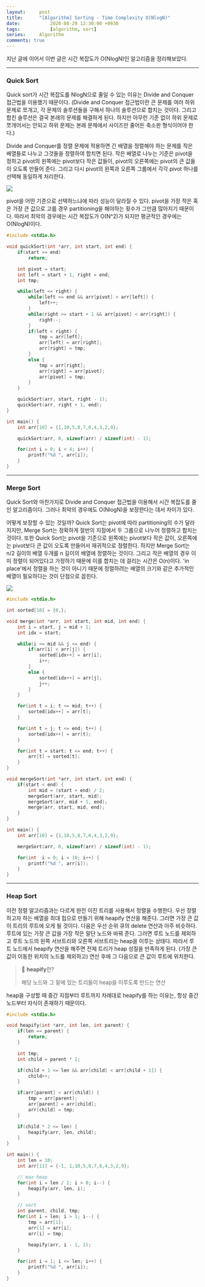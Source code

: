 ```yaml
---
layout:		post
title:		"[Algorithm] Sorting - Time Complexity O(NlogN)"
date:			2020-08-29 12:30:00 +0930
tags:			[algorithm, sort]
series: 	Algorithm
comments: true
---
```


지난 글에 이어서 이번 글은 시간 복잡도가 O(NlogN)인 알고리즘을 정리해보았다.

---

### Quick Sort
Quick sort가 시간 복잡도를 NlogN으로 줄일 수 있는 이유는 Divide and Conquer 접근법을 이용했기 때문이다. (Divide and Conquer 접근법이란 큰 문제를 여러 하위 문제로 쪼개고, 각 문제의 솔루션들을 구해서 하나의 솔루션으로 합치는 것이다. 그리고 합친 솔루션은 결국 본래의 문제를 해결하게 된다. 하지만 아무런 기준 없이 하위 문제로 쪼개어서는 안되고 하위 문제는 본래 문제에서 사이즈만 줄어든 축소판 형식이어야 한다.)

Divide and Conquer를 정렬 문제에 적용하면 긴 배열을 정렬해야 하는 문제를 작은 배열들로 나누고 그것들을 정렬하여 합치면 된다. 작은 배열로 나누는 기준은 pivot을 정하고 pivot의 왼쪽에는 pivot보다 작은 값들이, pivot의 오른쪽에는 pivot의 큰 값들이 오도록 만들어 준다. 그리고 다시 pivot의 왼쪽과 오른쪽 그룹에서 각각 pivot 하나를 선택해 동일하게 처리한다.

![](https://images.velog.io/images/chowisely/post/a167ba3a-4615-4719-9e77-1d7d7a893418/image.png)

pivot을 어떤 기준으로 선택하느냐에 따라 성능이 달라질 수 있다. pivot을 가장 작은 혹은 가장 큰 값으로 고를 경우 partitioning을 해야하는 횟수가 그만큼 많아지기 때문이다. 따라서 최악의 경우에는 시간 복잡도가 O(N^2)가 되지만 평균적인 경우에는 O(NlogN)이다.

```c
#include <stdio.h>

void quickSort(int *arr, int start, int end) {
	if(start >= end)
		return;

	int pivot = start;
	int left = start + 1, right = end;
	int tmp;

	while(left <= right) {
		while(left <= end && arr[pivot] > arr[left]) {
			left++;
		}
		while(right >= start + 1 && arr[pivot] < arr[right]) {
			right--;
		}
		if(left < right) {
			tmp = arr[left];
			arr[left] = arr[right];
			arr[right] = tmp;
		}
		else {
			tmp = arr[right];
			arr[right] = arr[pivot];
			arr[pivot] = tmp;
		}
	}

	quickSort(arr, start, right - 1);
	quickSort(arr, right + 1, end);
}

int main() {
	int arr[10] = {1,10,5,8,7,6,4,3,2,9};

	quickSort(arr, 0, sizeof(arr) / sizeof(int) - 1);

	for(int i = 0; i < 4; i++) {
		printf("%d ", arr[i]);
	}
}
```

---

### Merge Sort
Quick Sort와 마찬가지로 Divide and Conquer 접근법을 이용해서 시간 복잡도를 줄인 알고리즘이다. 그러나 최악의 경우에도 O(NlogN)을 보장한다는 데서 차이가 있다.

어떻게 보장할 수 있는 것일까? Quick Sort는 pivot에 따라 partitioning의 수가 달라지지만, Merge Sort는 정확하게 절반의 지점에서 두 그룹으로 나누어 정렬하고 합치는 것이다. 또한 Quick Sort는 pivot을 기준으로 왼쪽에는 pivot보다 작은 값이, 오른쪽에는 pivot보다 큰 값이 오도록 만들어서 재귀적으로 정렬한다. 하지만 Merge Sort는 n/2 길이의 배열 두개를 n 길이의 배열에 정렬하는 것이다. 그리고 작은 배열의 경우 이미 정렬이 되어있다고 가정하기 때문에 이를 합치는 데 걸리는 시간은 O(n)이다. 'in place'에서 정렬을 하는 것이 아니기 때문에 정렬하려는 배열의 크기와 같은 추가적인 배열이 필요하다는 것이 단점으로 꼽힌다.

![](https://images.velog.io/images/chowisely/post/253f4703-ca5f-44fd-9f42-0a56185ebad3/image.png)

```c
#include <stdio.h>

int sorted[10] = {0,};

void merge(int *arr, int start, int mid, int end) {
	int i = start, j = mid + 1;
	int idx = start;

	while(i <= mid && j <= end) {
		if(arr[i] < arr[j]) {
			sorted[idx++] = arr[i];
			i++;
		}
		else {
			sorted[idx++] = arr[j];
			j++;
		}
	}

	for(int t = i; t <= mid; t++) {
		sorted[idx++] = arr[t];
	}

	for(int t = j; t <= end; t++) {
		sorted[idx++] = arr[t];
	}

	for(int t = start; t <= end; t++) {
		arr[t] = sorted[t];
	}
}

void mergeSort(int *arr, int start, int end) {
	if(start < end) {
		int mid = (start + end) / 2;
		mergeSort(arr, start, mid);
		mergeSort(arr, mid + 1, end);
		merge(arr, start, mid, end);
	}
}

int main() {
	int arr[10] = {1,10,5,8,7,6,4,3,2,9};

	mergeSort(arr, 0, sizeof(arr) / sizeof(int) - 1);

	for(int  i = 0; i < 10; i++) {
		printf("%d ", arr[i]);
	}
}
```

---

### Heap Sort
이전 정렬 알고리즘과는 다르게 완전 이진 트리를 사용해서 정렬을 수행한다. 우선 정렬하고자 하는 배열을 최대 힙으로 만들기 위해 heapify 연산을 해준다. 그러면 가장 큰 값이 트리의 루트에 오게 될 것이다. 다음은 우선 순위 큐의 delete 연산과 아주 비슷하다. 루트에 있는 가장 큰 값을 가장 작은 말단 노드와 바꿔 준다. 그러면 루트 노드를 제외하고 루트 노드의 왼쪽 서브트리와 오른쪽 서브트리는 heap을 이루는 상태다. 따라서 루트 노드에서 heapify 연산을 해주면 전체 트리가 heap 성질을 만족하게 된다. (가장 큰 값이 이동한 위치의 노드를 제외하고) 연산 후에 그 다음으로 큰 값이 루트에 위치한다.



> 🔎 **heapify**란?
>
> 해당 노드와 그 밑에 있는 트리들이 heap을 이루도록 만드는 연산



heap을 구성할 때 중간 지점부터 루트까지 차례대로 heapify를 하는 이유는, 항상 중간 노드부터 자식이 존재하기 때문이다.

```c
#include <stdio.h>

void heapify(int *arr, int len, int parent) {
	if(len == parent) {
		return;
	}

	int tmp;
	int child = parent * 2;

	if(child + 1 <= len && arr[child] < arr[child + 1]) {
		child++;
	}

	if(arr[parent] < arr[child]) {
		tmp = arr[parent];
		arr[parent] = arr[child];
		arr[child] = tmp;
	}

	if(child * 2 <= len) {
		heapify(arr, len, child);
	}
}

int main() {
	int len = 10;
	int arr[11] = {-1, 1,10,5,8,7,6,4,3,2,9};

	// max heap
	for(int i = len / 2; i > 0; i--) {
		heapify(arr, len, i);
	}

	// sort
	int parent, child, tmp;
	for(int i = len; i > 1; i--) {
		tmp = arr[1];
		arr[1] = arr[i];
		arr[i] = tmp;

		heapify(arr, i - 1, 1);
	}

	for(int i = 1; i <= len; i++) {
		printf("%d ", arr[i]);
	}
}
```

